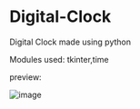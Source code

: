 # Digital-Clock
Digital Clock made using python 

Modules used:
    tkinter,time

preview:

![image](https://user-images.githubusercontent.com/68479079/116274642-7ab1a300-a7a0-11eb-93d7-5d824ed8582f.png)
